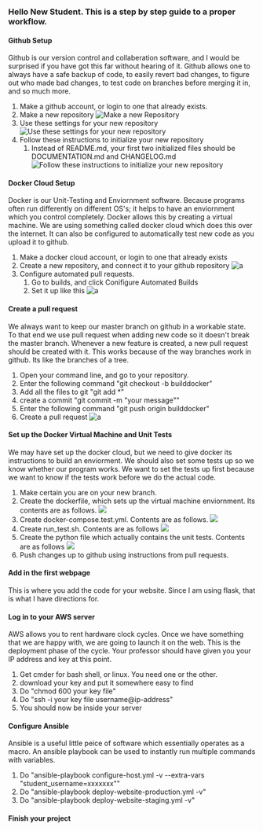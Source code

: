 ### Hello New Student. This is a step by step guide to a proper workflow.

#### Github Setup
Github is our version control and collaberation software, and I would be surprised if you have got this far without hearing of it.
Github allows one to always have a safe backup of code, to easily revert bad changes, to figure out who made bad changes, to test code on branches before merging it in, and so much more.

1. Make a github account, or login to one that already exists.
1. Make a new repository 
![Make a new Repository](/images/new_repository.PNG)
1. Use these settings for your new repository
![Use these settings for your new repository](/images/new_repository_settings.PNG)
1. Follow these instructions to initialize your new repository
	1. Instead of README.md, your first two initialized files should be DOCUMENTATION.md and CHANGELOG.md
![Follow these instructions to initialize your new repository](/images/new_repository_instructions.PNG)

#### Docker Cloud Setup
Docker is our Unit-Testing and Enviornment software. Because programs often run differently on different OS's; it helps to have an enviornment which you control completely. Docker allows this by creating a virtual machine.
We are using something called docker cloud which does this over the internet. It can also be configured to automatically test new code as you upload it to github.

1. Make a docker cloud account, or login to one that already exists
1. Create a new repository, and connect it to your github repository
![a](/images/docker_connect.PNG)
1. Configure automated pull requests.
	1. Go to builds, and click Conifigure Automated Builds
	1. Set it up like this
![a](/images/docker_autobuild.PNG)

#### Create a pull request
We always want to keep our master branch on github in a workable state. To that end we use pull request when adding new code so it doesn't break the master branch. Whenever a new feature is created, a new pull request should be created with it.
This works because of the way branches work in github. Its like the branches of a tree.

1. Open your command line, and go to your repository.
1. Enter the following command "git checkout -b builddocker"
1. Add all the files to git "git add *"
1. create a commit "git commit -m "your message""
1. Enter the following command "git push origin builddocker"
1. Create a pull request
![a](/images/Pull_Request)

#### Set up the Docker Virtual Machine and Unit Tests
We may have set up the docker cloud, but we need to give docker its instructions to build an enviorment.
We should also set some tests up so we know whether our program works.
We want to set the tests up first because we want to know if the tests work before we do the actual code.

1. Make certain you are on your new branch.
1. Create the dockerfile, which sets up the virtual machine enviornment. Its contents are as follows.
![](/images/Dockerfile.PNG)
1. Create docker-compose.test.yml. Contents are as follows.
![](/images/Compose.PNG)
1. Create run_test.sh. Contents are as follows
![](/images/Run_Tests.PNG)
1. Create the python file which actually contains the unit tests. Contents are as follows
![](/images/test.PNG)
1. Push changes up to github using instructions from pull requests.

#### Add in the first webpage
This is where you add the code for your website. Since I am using flask, that is what I have directions for.


#### Log in to your AWS server
AWS allows you to rent hardware clock cycles. Once we have something that we are happy with, we are going to launch it on the web.
This is the deployment phase of the cycle.
Your professor should have given you your IP address and key at this point.

1. Get cmder for bash shell, or linux. You need one or the other.
1. download your key and put it somewhere easy to find
1. Do "chmod 600 your key file"
1. Do "ssh -i your key file username@ip-address"
1. You should now be inside your server

#### Configure Ansible
Ansible is a useful little peice of software which essentially operates as a macro. An ansible playbook can be used to instantly run multiple commands with variables.

1. Do "ansible-playbook configure-host.yml -v --extra-vars "student_username=xxxxxxx""
1. Do "ansible-playbook deploy-website-production.yml -v"
1. Do "ansible-playbook deploy-website-staging.yml -v"

#### Finish your project




